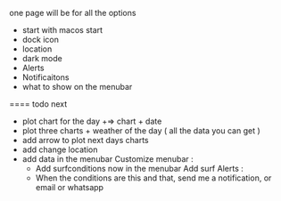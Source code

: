  one page will be for all the options 

 - start with macos start
 - dock icon
 - location
 - dark mode 
 - Alerts
 - Notificaitons
 - what to show on the menubar 

==== todo next

- plot chart for the day +=> chart + date 
- plot three charts + weather of the day ( all the data you can get )
- add arrow to plot next days charts 
- add change location 
- add data in the menubar
Customize menubar :
  - Add surfconditions now in the menubar 
Add surf Alerts : 
  - When the conditions are this and that, send me a notification, or email or whatsapp 
